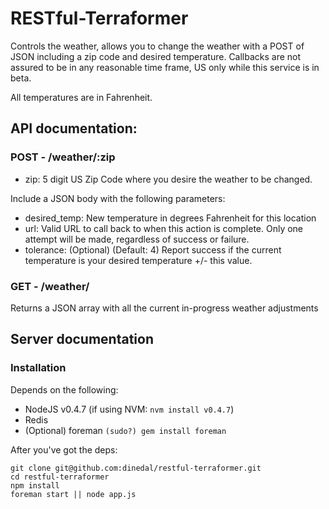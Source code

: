 # RESTful-Terraformer

Controls the weather, allows you to change the weather with a POST of JSON including a zip code and desired temperature. Callbacks are not assured to be in any reasonable time frame, US only while this service is in beta.

All temperatures are in Fahrenheit.

## API documentation:

### POST - /weather/:zip

-   zip: 5 digit US Zip Code where you desire the weather to be changed.

Include a JSON body with the following parameters:

-   desired_temp: New temperature in degrees Fahrenheit for this location
-   url: Valid URL to call back to when this action is complete. Only one attempt will be made, regardless of success or failure.
-   tolerance: (Optional) (Default: 4) Report success if the current temperature is your desired temperature +/- this value.

### GET - /weather/

Returns a JSON array with all the current in-progress weather adjustments

## Server documentation

### Installation

Depends on the following:

-   NodeJS v0.4.7 (if using NVM: `nvm install v0.4.7`)
-   Redis
-   (Optional) foreman `(sudo?) gem install foreman`

After you've got the deps:

    git clone git@github.com:dinedal/restful-terraformer.git
    cd restful-terraformer
    npm install
    foreman start || node app.js

